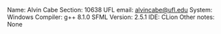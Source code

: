 Name: Alvin Cabe
Section: 10638
UFL email: alvincabe@ufl.edu
System: Windows
Compiler: g++ 8.1.0
SFML Version: 2.5.1
IDE: CLion
Other notes: None